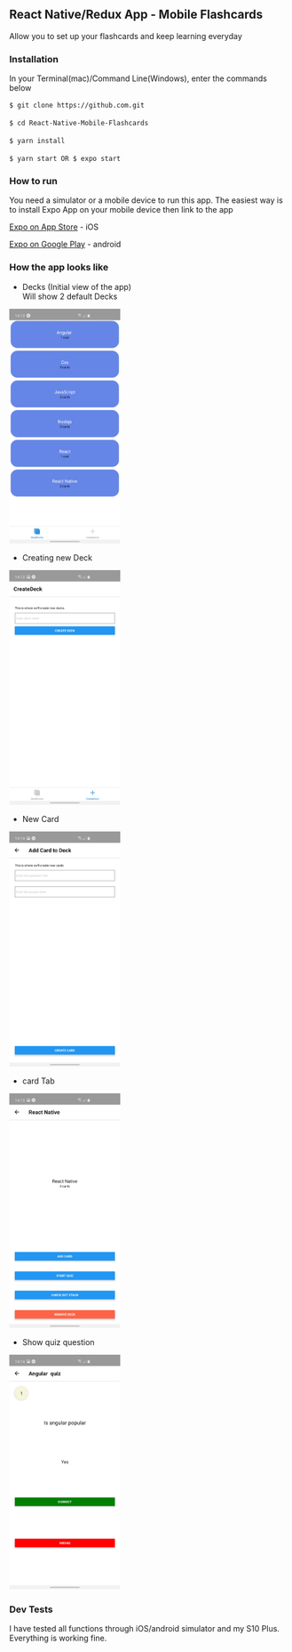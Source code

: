## React Native/Redux App - Mobile Flashcards
Allow you to set up your flashcards and keep learning everyday

### Installation 
In your Terminal(mac)/Command Line(Windows), enter the commands below

```
$ git clone https://github.com.git

$ cd React-Native-Mobile-Flashcards

$ yarn install

$ yarn start OR $ expo start
```

### How to run
You need a simulator or a mobile device to run this app. The easiest way is to install Expo App on your mobile device then link to the app

[Expo on App Store](https://itunes.apple.com/us/app/expo-client/id982107779) - iOS

[Expo on Google Play](https://play.google.com/store/apps/details?id=host.exp.exponent) - android

### How the app looks like

- Decks (Initial view of the app) <br>Will show 2 default Decks <br>
<img src="assets/images/deckHome.jpg" alt="Deck Home" width="200"/>


- Creating new Deck <br>
<img src="assets/images/CreateDeck.jpg" alt="screen shots" width="200"/>

- New Card <br>
<img src="assets/images/Create Card.jpg" alt="screen shots" width="200"/>

- card Tab <br>
<img src="assets/images/Card tab.jpg" alt="screen shots" width="200"/>

- Show quiz question <br>
<img src="assets/images/Quiz.jpg" alt="screen shots" width="200"/>

### Dev Tests
I have tested all functions through iOS/android simulator and my S10 Plus. Everything is working fine.
